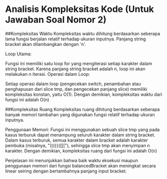 # Analisis Kompleksitas Kode (Untuk Jawaban Soal Nomor 2)

##Kompleksitas Waktu
Kompleksitas waktu dihitung berdasarkan seberapa lama fungsi berjalan relatif terhadap ukuran inputnya. Panjang string bracket akan dilambangkan dengan 'n'.

Loop Utama:

Fungsi ini memiliki satu loop for yang mengiterasi setiap karakter dalam string bracket.
Karena panjang string bracket adalah n, loop ini akan melakukan n iterasi.
Operasi dalam Loop:

Setiap operasi dalam loop (pengecekan switch, penambahan atau penghapusan dari slice tmp, dan pengecekan panjang slice) memiliki kompleksitas konstan, yaitu O(1).
Dengan demikian, kompleksitas waktu dari fungsi ini adalah O(n)

##Kompleksitas Ruang
Kompleksitas ruang dihitung berdasarkan seberapa banyak memori tambahan yang digunakan fungsi relatif terhadap ukuran inputnya.

Penggunaan Memori:
Fungsi ini menggunakan sebuah slice tmp yang pada kasus terburuk dapat menampung seluruh karakter dalam string bracket.
Dalam kasus terburuk, semua karakter dalam bracket adalah karakter pembuka (misalnya, "((({{{[[["), sehingga slice tmp akan menyimpan n karakter.
Dengan demikian, kompleksitas ruang dari fungsi ini adalah O(n)

Penjelasan ini menunjukkan bahwa baik waktu eksekusi maupun penggunaan memori dari fungsi balancedBracket akan meningkat secara linear seiring dengan bertambahnya panjang input bracket.
